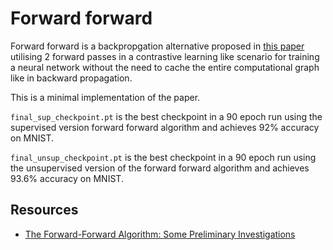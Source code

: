 # Forward forward 

Forward forward is a backpropgation alternative proposed in [this paper](https://www.cs.toronto.edu/~hinton/FFA13.pdf) utilising 2 forward passes in a contrastive learning like scenario for training a neural network without the need to cache the entire computational graph like in backward propagation.

This is a minimal implementation of the paper.

`final_sup_checkpoint.pt` is the best checkpoint in a 90 epoch run using the supervised version forward forward algorithm and achieves 92% accuracy on MNIST.

`final_unsup_checkpoint.pt` is the best checkpoint in a 90 epoch run using the unsupervised version of the forward forward algorithm and achieves 93.6% accuracy on MNIST.

## Resources
- [The Forward-Forward Algorithm: Some Preliminary Investigations](https://www.cs.toronto.edu/~hinton/FFA13.pdf)